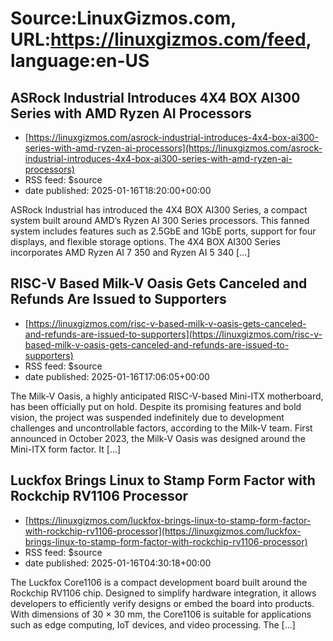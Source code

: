 # Source:LinuxGizmos.com, URL:https://linuxgizmos.com/feed, language:en-US

## ASRock Industrial Introduces 4X4 BOX AI300 Series with AMD Ryzen AI Processors
 - [https://linuxgizmos.com/asrock-industrial-introduces-4x4-box-ai300-series-with-amd-ryzen-ai-processors](https://linuxgizmos.com/asrock-industrial-introduces-4x4-box-ai300-series-with-amd-ryzen-ai-processors)
 - RSS feed: $source
 - date published: 2025-01-16T18:20:00+00:00

ASRock Industrial has introduced the 4X4 BOX AI300 Series, a compact system built around AMD&#8217;s Ryzen AI 300 Series processors. This fanned system includes features such as 2.5GbE and 1GbE ports, support for four displays, and flexible storage options. The 4X4 BOX AI300 Series incorporates AMD Ryzen AI 7 350 and Ryzen AI 5 340 [&#8230;]

## RISC-V Based Milk-V Oasis Gets Canceled and Refunds Are Issued to Supporters
 - [https://linuxgizmos.com/risc-v-based-milk-v-oasis-gets-canceled-and-refunds-are-issued-to-supporters](https://linuxgizmos.com/risc-v-based-milk-v-oasis-gets-canceled-and-refunds-are-issued-to-supporters)
 - RSS feed: $source
 - date published: 2025-01-16T17:06:05+00:00

The Milk-V Oasis, a highly anticipated RISC-V-based Mini-ITX motherboard, has been officially put on hold. Despite its promising features and bold vision, the project was suspended indefinitely due to development challenges and uncontrollable factors, according to the Milk-V team. First announced in October 2023, the Milk-V Oasis was designed around the Mini-ITX form factor. It [&#8230;]

## Luckfox Brings Linux to Stamp Form Factor with Rockchip RV1106 Processor
 - [https://linuxgizmos.com/luckfox-brings-linux-to-stamp-form-factor-with-rockchip-rv1106-processor](https://linuxgizmos.com/luckfox-brings-linux-to-stamp-form-factor-with-rockchip-rv1106-processor)
 - RSS feed: $source
 - date published: 2025-01-16T04:30:18+00:00

The Luckfox Core1106 is a compact development board built around the Rockchip RV1106 chip. Designed to simplify hardware integration, it allows developers to efficiently verify designs or embed the board into products. With dimensions of 30 &#215; 30 mm, the Core1106 is suitable for applications such as edge computing, IoT devices, and video processing. The [&#8230;]


